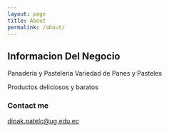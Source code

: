 ```yaml
---
layout: page
title: About
permalink: /about/
---
```


## Informacion Del Negocio

Panaderia y Pasteleria
Variedad de Panes y Pasteles

Productos deliciosos y baratos

### Contact me

[dipak.patelc@ug.edu.ec](dipak.patelc@ug.edu.ec)


